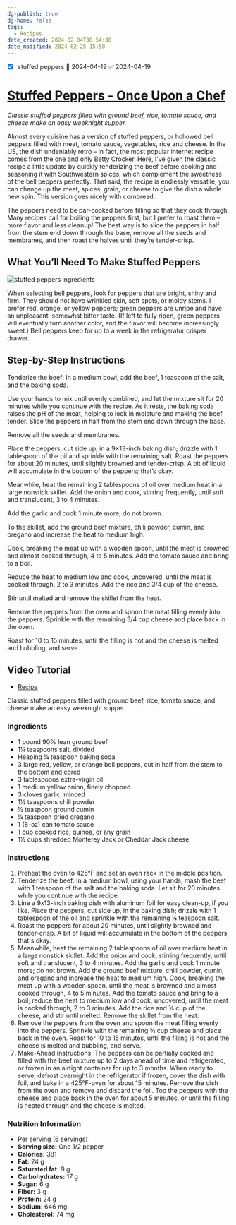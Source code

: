 ```yaml
---
dg-publish: true
dg-home: false
tags:
  - Recipes
date_created: 2024-02-04T08:54:00
date_modified: 2024-02-25 15:58
---
```

- [x] stuffed peppers 🛫 2024-04-19 ✅ 2024-04-19
# [Stuffed Peppers - Once Upon a Chef](https://www.onceuponachef.com/recipes/stuffed-peppers.html#tabrecipe)


*Classic stuffed peppers filled with ground beef, rice, tomato sauce, and cheese make an easy weeknight supper.*

Almost every cuisine has a version of stuffed peppers, or hollowed bell peppers filled with meat, tomato sauce, vegetables, rice and cheese. In the US, the dish undeniably retro – in fact, the most popular internet recipe comes from the one and only Betty Crocker. Here, I’ve given the classic recipe a little update by quickly tenderizing the beef before cooking and seasoning it with Southwestern spices, which complement the sweetness of the bell peppers perfectly. That said, the recipe is endlessly versatile; you can change up the meat, spices, grain, or cheese to give the dish a whole new spin. This version goes nicely with cornbread.

The peppers need to be par-cooked before filling so that they cook through. Many recipes call for boiling the peppers first, but I prefer to roast them – more flavor and less cleanup! The best way is to slice the peppers in half from the stem end down through the base, remove all the seeds and membranes, and then roast the halves until they’re tender-crisp.

## What You’ll Need To Make Stuffed Peppers  
![stuffed peppers ingredients](https://i0.wp.com/www.onceuponachef.com/images/2022/02/stuffed-peppers-15.jpg?resize=760%2C492&ssl=1)

When selecting bell peppers, look for peppers that are bright, shiny and firm. They should not have wrinkled skin, soft spots, or moldy stems. I prefer red, orange, or yellow peppers; green peppers are unripe and have an unpleasant, somewhat bitter taste. (If left to fully ripen, green peppers will eventually turn another color, and the flavor will become increasingly sweet.) Bell peppers keep for up to a week in the refrigerator crisper drawer.

## Step-by-Step Instructions

Tenderize the beef: In a medium bowl, add the beef, 1 teaspoon of the salt, and the baking soda.

Use your hands to mix until evenly combined, and let the mixture sit for 20 minutes while you continue with the recipe. As it rests, the baking soda raises the pH of the meat, helping to lock in moisture and making the beef tender. 
Slice the peppers in half from the stem end down through the base.

Remove all the seeds and membranes.

Place the peppers, cut side up, in a 9×13-inch baking dish; drizzle with 1 tablespoon of the oil and sprinkle with the remaining salt. Roast the peppers for about 20 minutes, until slightly browned and tender-crisp. A bit of liquid will accumulate in the bottom of the peppers; that’s okay.

Meanwhile, heat the remaining 2 tablespoons of oil over medium heat in a large nonstick skillet. Add the onion and cook, stirring frequently, until soft and translucent, 3 to 4 minutes.

Add the garlic and cook 1 minute more; do not brown.

To the skillet, add the ground beef mixture, chili powder, cumin, and oregano and increase the heat to medium high.

Cook, breaking the meat up with a wooden spoon, until the meat is browned and almost cooked through, 4 to 5 minutes. Add the tomato sauce and bring to a boil.

Reduce the heat to medium low and cook, uncovered, until the meat is cooked through, 2 to 3 minutes. Add the rice and 3/4 cup of the cheese.

Stir until melted and remove the skillet from the heat.

Remove the peppers from the oven and spoon the meat filling evenly into the peppers. Sprinkle with the remaining 3/4 cup cheese and place back in the oven.

Roast for 10 to 15 minutes, until the filling is hot and the cheese is melted and bubbling, and serve.


## Video Tutorial

-   [Recipe](https://www.onceuponachef.com/recipes/stuffed-peppers.html#tabrecipe)

Classic stuffed peppers filled with ground beef, rice, tomato sauce, and cheese make an easy weeknight supper.

### Ingredients

-   1 pound 90% lean ground beef
-   1¼ teaspoons salt, divided
-   Heaping ¼ teaspoon baking soda
-   3 large red, yellow, or orange bell peppers, cut in half from the stem to the bottom and cored
-   3 tablespoons extra-virgin oil
-   1 medium yellow onion, finely chopped
-   3 cloves garlic, minced
-   1½ teaspoons chili powder
-   ½ teaspoon ground cumin
-   ¼ teaspoon dried oregano
-   1 (8-oz) can tomato sauce
-   1 cup cooked rice, quinoa, or any grain
-   1½ cups shredded Monterey Jack or Cheddar Jack cheese

### Instructions

1.  Preheat the oven to 425°F and set an oven rack in the middle position.
2.  Tenderize the beef: In a medium bowl, using your hands, mash the beef with 1 teaspoon of the salt and the baking soda. Let sit for 20 minutes while you continue with the recipe.
3.  Line a 9x13-inch baking dish with aluminum foil for easy clean-up, if you like. Place the peppers, cut side up, in the baking dish; drizzle with 1 tablespoon of the oil and sprinkle with the remaining ¼ teaspoon salt.
4.  Roast the peppers for about 20 minutes, until slightly browned and tender-crisp. A bit of liquid will accumulate in the bottom of the peppers; that's okay.
5.  Meanwhile, heat the remaining 2 tablespoons of oil over medium heat in a large nonstick skillet. Add the onion and cook, stirring frequently, until soft and translucent, 3 to 4 minutes. Add the garlic and cook 1 minute more; do not brown. Add the ground beef mixture, chili powder, cumin, and oregano and increase the heat to medium high. Cook, breaking the meat up with a wooden spoon, until the meat is browned and almost cooked through, 4 to 5 minutes. Add the tomato sauce and bring to a boil; reduce the heat to medium low and cook, uncovered, until the meat is cooked through, 2 to 3 minutes. Add the rice and ¾ cup of the cheese, and stir until melted. Remove the skillet from the heat.
6.  Remove the peppers from the oven and spoon the meat filling evenly into the peppers. Sprinkle with the remaining ¾ cup cheese and place back in the oven. Roast for 10 to 15 minutes, until the filling is hot and the cheese is melted and bubbling, and serve.
7.  Make-Ahead Instructions: The peppers can be partially cooked and filled with the beef mixture up to 2 days ahead of time and refrigerated, or frozen in an airtight container for up to 3 months. When ready to serve, defrost overnight in the refrigerator if frozen, cover the dish with foil, and bake in a 425°F-oven for about 15 minutes. Remove the dish from the oven and remove and discard the foil. Top the peppers with the cheese and place back in the oven for about 5 minutes, or until the filling is heated through and the cheese is melted.

### Nutrition Information

-   Per serving (6 servings)
-   **Serving size:** One 1/2 pepper
-   **Calories:** 381
-   **Fat:** 24 g
-   **Saturated fat:** 9 g
-   **Carbohydrates:** 17 g
-   **Sugar:** 6 g
-   **Fiber:** 3 g
-   **Protein:** 24 g
-   **Sodium:** 646 mg
-   **Cholesterol:** 74 mg